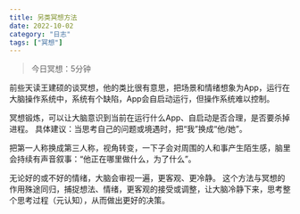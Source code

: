 ```yaml
---
title: 另类冥想方法
date: 2022-10-02
category: "日志"
tags: ["冥想"]
---
```


> 今日冥想：5分钟

前些天读王建硕的谈冥想，他的类比很有意思，把场景和情绪想象为App，运行在大脑操作系统中，系统有个缺陷，App会自启动运行，但操作系统难以控制。

冥想锻炼，可以让大脑意识到当前在运行什么App、自启动是否合理，是否要杀掉进程。
具体建议：当思考自己的问题或境遇时，把“我”换成“他/她”。

把第一人称换成第三人称，视角转变，一下子会对周围的人和事产生陌生感，脑里会持续有声音叙事：“他正在哪里做什么，为了什么”。

无论好的或不好的情绪，大脑会审视一遍，更客观、更冷静。
这个方法与冥想的作用殊途同归，捕捉想法、情绪，更客观的接受或调整，让大脑冷静下来，思考整个思考过程（元认知），从而做出更好的决策。






